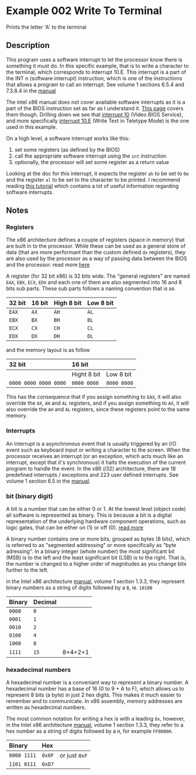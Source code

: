 # Example 002 Write To Terminal

Prints the letter 'A' to the terminal

## Description

This program uses a software interrupt to let the processor know there is something it must do. In this specific example, that is to write a character to the terminal, which corresponds to interrupt 10.E. This interrupt is a part of the INT _n_ (software interrupt) instruction, which is one of the instructions that allows a program to call an interrupt. See volume 1 sections 6.5.4 and 7.3.8.4 in the [manual](https://software.intel.com/content/www/us/en/develop/articles/intel-sdm.html)

The intel x86 manual does not cover available software interrupts as it is a part of the BIOS instruction set as far as I understand it. [This page](https://stanislavs.org/helppc/int_table.html) covers them though. Drilling down we see that [interrupt 10](https://stanislavs.org/helppc/int_10.html) (Video BIOS Service), and more specifically [interrupt 10.E](https://stanislavs.org/helppc/int_10-e.html) (Write Text in Teletype Mode) is the one used in this example.

On a high level, a software interrupt works like this:

1. set some registers (as defined by the BIOS)
1. call the appropriate software interrupt using the `int` instruction
1. optionally, the processor will set some register as a return value

Looking at the doc for this interrupt, it expects the register `ah` to be set to `0e` and the register `al` to be set to the character to be printed. I recommend reading [this tutorial](https://riptutorial.com/x86/example/23463/bios-calls) which contains a lot of useful information regarding software interrupts.

## Notes

### Registers

The x86 architecture defines a couple of registers (space in memory) that are built in to the processor. While these can be used as a general store of data (that are more performant than the custom defined `dx` registers), they are also used by the processor as a way of passing data between the BIOS and the processor. read more [here](https://www.eecg.utoronto.ca/~amza/www.mindsec.com/files/x86regs.html)

A register (for 32 bit x86) is 32 bits wide. The "general registers" are named `EAX`, `EBX`, `ECX`, `EDX` and each one of them are also segmented into 16 and 8 bits sub parts. These sub parts follows a naming convention that is as

| 32 bit | 16 bit | High 8 bit | Low 8 bit |
| :---   | :---   | :---       | :---      |
| `EAX`  | `AX`   | `AH`       | `AL`      |
| `EBX`  | `BX`   | `BH`       | `BL`      |
| `ECX`  | `CX`   | `CH`       | `CL`      |
| `EDX`  | `DX`   | `DH`       | `DL`      |

and the memory layout is as follow

| 32 bit                | 16 bit      |             |
| :--                   | :--         | :--         |
|                       | Hight 8 bit | Low 8 bit   |
| `0000 0000 0000 0000` | `0000 0000` | `0000 0000` |

This has the consequence that if you assign something to `EAX`, it will also override the `AX`, `AH` and `AL` registers, and if you assign something to `AX`, it will also override the `AH` and `AL` registers, since these registers point to the same memory.

### Interrupts

An interrupt is a asynchronous event that is usually triggered by an I/O event such as keyboard input or writing a character to the screen. When the processor receives an interrupt (or an exception, which acts much like an interrupt, except that it's synchronous) it halts the execution of the current program to handle the event. In the x86 (i32) architecture, there are 18 predefined interrupts / exceptions and 223 user defined interrupts. See volume 1 section 6.5 in the [manual](https://software.intel.com/content/www/us/en/develop/articles/intel-sdm.html).

### bit (binary digit)

A bit is a number that can be either 0 or 1. At the lowest level (object code) all software is represented as binary. This is because a bit is a digital representation of the underlying hardware component operations, such as logic gates, that can be either on (1) or off (0). [read more](https://ipfs.io/ipfs/QmXoypizjW3WknFiJnKLwHCnL72vedxjQkDDP1mXWo6uco/wiki/Binary_numeral_system.html)

A binary number contains one or more bits, grouped as bytes (8 bits), which is referred to as "segmented addressing" or more specifically as "byte adressing". In a binary integer (whole number) the most significant bit (MSB) is to the left and the least significant bit (LSB) is to the right. That is, the number is changed to a higher order of magnitudes as you change bits further to the left.

in the Intel x86 architecture [manual](https://software.intel.com/content/www/us/en/develop/articles/intel-sdm.html), volume 1 section 1.3.3, they represent binary numbers as a string of digits followed by a `B`, ie. `1010B`

| Binary | Decimal |         |
| :---   | :---    | :---    |
| `0000` | `0`     |         |
| `0001` | `1`     |         |
| `0010` | `2`     |         |
| `0100` | `4`     |         |
| `1000` | `8`     |         |
| `1111` | `15`    | 8+4+2+1 |


### hexadecimal numbers

A hexadecimal number is a conveniant way to represent a binary number. A hexadecimal number has a base of 16 (0 to 9 + A to F), which allows us to represent 8 bits (a byte) in just 2 hex digits. This makes it much easier to remember and to communicate. In x86 assembly, memory addresses are written as hexadecimal numbers.

The most common notation for writing a hex is with a leading `0x`, however, in the Intel x86 architecture [manual](https://software.intel.com/content/www/us/en/develop/articles/intel-sdm.html), volume 1 section 1.3.3, they refer to a hex number as a string of digits followed by a `H`, for example `FF0000H`.

| Binary      | Hex    |               |
| :---        | :---   | :---          |
| `0000 1111` | `0x0F` | or just `0xF` |
| `1101 0111` | `0xD7` |               |

